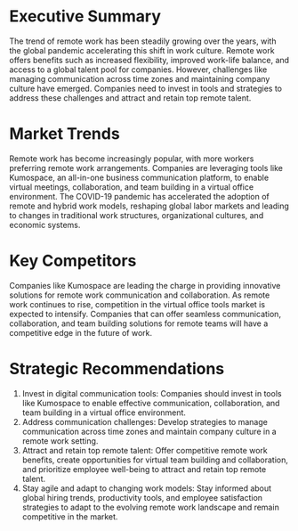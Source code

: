 # Executive Summary

The trend of remote work has been steadily growing over the years, with the global pandemic accelerating this shift in work culture. Remote work offers benefits such as increased flexibility, improved work-life balance, and access to a global talent pool for companies. However, challenges like managing communication across time zones and maintaining company culture have emerged. Companies need to invest in tools and strategies to address these challenges and attract and retain top remote talent.

# Market Trends

Remote work has become increasingly popular, with more workers preferring remote work arrangements. Companies are leveraging tools like Kumospace, an all-in-one business communication platform, to enable virtual meetings, collaboration, and team building in a virtual office environment. The COVID-19 pandemic has accelerated the adoption of remote and hybrid work models, reshaping global labor markets and leading to changes in traditional work structures, organizational cultures, and economic systems.

# Key Competitors

Companies like Kumospace are leading the charge in providing innovative solutions for remote work communication and collaboration. As remote work continues to rise, competition in the virtual office tools market is expected to intensify. Companies that can offer seamless communication, collaboration, and team building solutions for remote teams will have a competitive edge in the future of work.

# Strategic Recommendations

1. Invest in digital communication tools: Companies should invest in tools like Kumospace to enable effective communication, collaboration, and team building in a virtual office environment.
2. Address communication challenges: Develop strategies to manage communication across time zones and maintain company culture in a remote work setting.
3. Attract and retain top remote talent: Offer competitive remote work benefits, create opportunities for virtual team building and collaboration, and prioritize employee well-being to attract and retain top remote talent.
4. Stay agile and adapt to changing work models: Stay informed about global hiring trends, productivity tools, and employee satisfaction strategies to adapt to the evolving remote work landscape and remain competitive in the market.